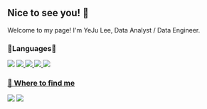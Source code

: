 ## Nice to see you! 👋
Welcome to my page!
I'm YeJu Lee, Data Analyst / Data Engineer.

<!--
**yejuda/yejuda** is a ✨ _special_ ✨ repository because its `README.md` (this file) appears on your GitHub profile.

Here are some ideas to get you started:

- 🔭 I’m currently working on ...
- 🌱 I’m currently learning ...
- 👯 I’m looking to collaborate on ...
- 🤔 I’m looking for help with ...
- 💬 Ask me about ...
- 📫 How to reach me: ...
- 😄 Pronouns: ...
- ⚡ Fun fact: ...
-->

### 💫Languages💫
<img src="https://img.shields.io/badge/Python-3776AB?style=flat&logo=Python&logoColor=white"/> <a href="https://github.com/yejuda" target="_blank"><img src="https://img.shields.io/badge/R-276DC3?style=flat&logo=R&logoColor=white"/>
<a href="https://github.com/yejuda" target="_blank"><img src="https://img.shields.io/badge/GitHub-181717?style=flat&logo=GitHub&logoColor=white"/>
<a href="https://github.com/yejuda" target="_blank"><img src="https://img.shields.io/badge/MySQL-4479A1?style=flat&logo=MySQL&logoColor=white"/>
<a href="https://github.com/yejuda" target="_blank"><img src="https://img.shields.io/badge/Slack-4A154B?style=flat&logo=Slack&logoColor=white"/>


### 📌 Where to find me
<a href="https://risingdata.tistory.com/" target="_blank"><img src="https://img.shields.io/badge/Tistory-000000?style=flat&logo=Tistory&logoColor=white"/></a>
<a href="https://github.com/yejuda" target="_blank"><img src="https://img.shields.io/badge/GitHub-181717?style=flat&logo=GitHub&logoColor=white"/></a>


<!--
![Anurag's GitHub stats](https://github-readme-stats.vercel.app/api?username=yejuda&show_icons=true&theme=aura_dark)
-->
